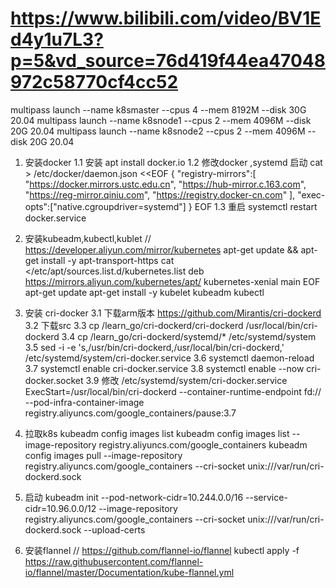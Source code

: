 # https://www.bilibili.com/video/BV1Ed4y1u7L3?p=5&vd_source=76d419f44ea47048972c58770cf4cc52

multipass launch --name k8smaster --cpus 4 --mem 8192M --disk 30G 20.04
multipass launch --name k8snode1 --cpus 2 --mem 4096M --disk 20G 20.04
multipass launch --name k8snode2 --cpus 2 --mem 4096M --disk 20G 20.04

1. 安装docker 
    1.1 安装 apt install docker.io
    1.2 修改docker ,systemd 启动
        cat > /etc/docker/daemon.json  <<EOF
        {
        "registry-mirrors":[
        "https://docker.mirrors.ustc.edu.cn",
        "https://hub-mirror.c.163.com",
        "https://reg-mirror.qiniu.com",
        "https://registry.docker-cn.com"
        ],
        "exec-opts":["native.cgroupdriver=systemd"]
        }
        EOF
    1.3 重启
         systemctl restart docker.service

2. 安装kubeadm,kubectl,kublet // https://developer.aliyun.com/mirror/kubernetes
    apt-get update && apt-get install -y apt-transport-https
    cat <<EOF >/etc/apt/sources.list.d/kubernetes.list
    deb https://mirrors.aliyun.com/kubernetes/apt/ kubernetes-xenial main
    EOF
    apt-get update
    apt-get install -y kubelet kubeadm kubectl

3. 安装 cri-docker
    3.1 下载arm版本  https://github.com/Mirantis/cri-dockerd
    3.2 下载src
    3.3 cp /learn_go/cri-dockerd/cri-dockerd /usr/local/bin/cri-dockerd
    3.4 cp /learn_go/cri-dockerd/systemd/* /etc/systemd/system
    3.5 sed -i -e 's,/usr/bin/cri-dockerd,/usr/local/bin/cri-dockerd,' /etc/systemd/system/cri-docker.service
    3.6 systemctl daemon-reload
    3.7 systemctl enable cri-docker.service
    3.8 systemctl enable --now cri-docker.socket
    3.9 修改 /etc/systemd/system/cri-docker.service
        ExecStart=/usr/local/bin/cri-dockerd --container-runtime-endpoint fd:// --pod-infra-container-image registry.aliyuncs.com/google_containers/pause:3.7

4. 拉取k8s
    kubeadm config images list
    kubeadm config images list --image-repository registry.aliyuncs.com/google_containers
    kubeadm config images pull --image-repository registry.aliyuncs.com/google_containers --cri-socket unix:///var/run/cri-dockerd.sock

5. 启动
    kubeadm init --pod-network-cidr=10.244.0.0/16 --service-cidr=10.96.0.0/12 --image-repository registry.aliyuncs.com/google_containers --cri-socket unix:///var/run/cri-dockerd.sock --upload-certs

6. 安装flannel // https://github.com/flannel-io/flannel
    kubectl apply -f https://raw.githubusercontent.com/flannel-io/flannel/master/Documentation/kube-flannel.yml




